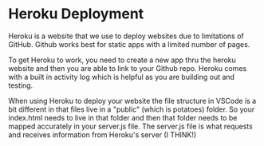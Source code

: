 # Heroku Deployment

Heroku is a website that we use to deploy websites due to limitations of GitHub.  Github works best for static apps with a limited number of pages.

To get Heroku to work, you need to create a new app thru the heroku website and then you are able to link to your Github repo.  Heroku comes with a built in activity log which is helpful as you are building out and testing.

When using Heroku to deploy your website the file structure in VSCode is a bit different in that files live in a "public" (which is potatoes) folder.  So your index.html needs to live in that folder and then that folder needs to be mapped accurately in your server.js file.  The server.js file is what requests and receives information from Heroku's server (I THINK!)